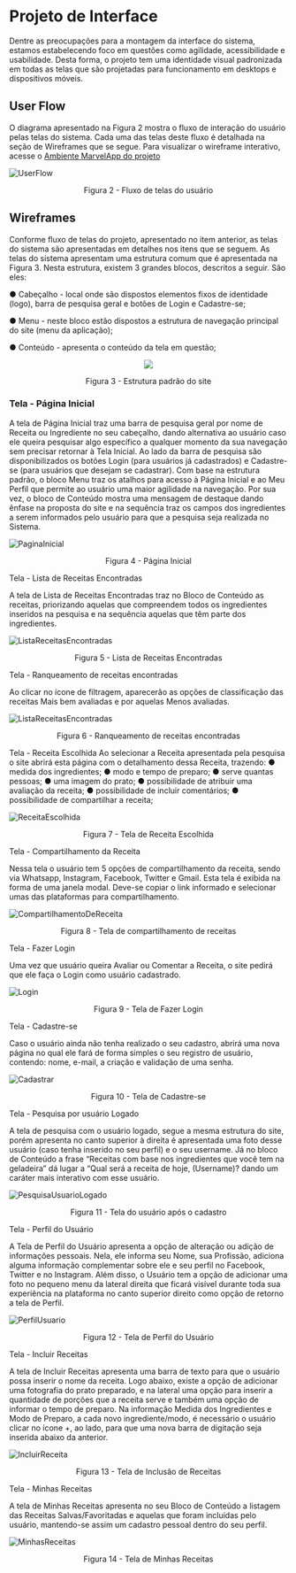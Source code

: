 
# Projeto de Interface

Dentre as preocupações para a montagem da interface do sistema, estamos estabelecendo foco em questões como agilidade, acessibilidade e usabilidade. Desta forma, o projeto tem uma identidade visual padronizada em todas as telas que são projetadas para funcionamento em desktops e dispositivos móveis.

## User Flow

O diagrama apresentado na Figura 2 mostra o fluxo de interação do usuário pelas telas do sistema. Cada uma das telas deste fluxo é detalhada na seção de Wireframes que se segue. Para visualizar o wireframe interativo, acesse o <a href="https://marvelapp.com/project/6437467">Ambiente MarvelApp do projeto</a>

![UserFlow](img/UserFlow.jpg)

<p align="center">Figura 2 - Fluxo de telas do usuário</p>

## Wireframes

Conforme fluxo de telas do projeto, apresentado no item anterior, as telas do sistema são apresentadas em detalhes nos itens que se seguem. As telas do sistema apresentam uma estrutura comum que é apresentada na Figura 3. Nesta estrutura, existem 3 grandes blocos, descritos a seguir. São eles:

  ● Cabeçalho - local onde são dispostos elementos fixos de identidade (logo), barra de pesquisa geral e botões de Login e Cadastre-se;

  ● Menu - neste bloco estão dispostos a estrutura de navegação principal do site (menu da aplicação);

  ● Conteúdo - apresenta o conteúdo da tela em questão;

<div align="center">
  <img src="img/Wireframes-QReceita.jpg">
</div>

<p align="center">Figura 3 - Estrutura padrão do site</p>

### Tela - Página Inicial

A tela de Página Inicial traz uma barra de pesquisa geral por nome de Receita ou Ingrediente no seu cabeçalho, dando alternativa ao usuário caso ele queira pesquisar algo específico a qualquer momento da sua navegação sem precisar retornar à Tela Inicial. Ao lado da barra de pesquisa são disponibilizados os botões Login (para usuários já cadastrados) e Cadastre-se (para usuários que desejam se cadastrar).
Com base na estrutura padrão, o bloco Menu traz os atalhos para acesso à Página Inicial e ao Meu Perfil que permite ao usuário uma maior agilidade na navegação. 
Por sua vez, o bloco de Conteúdo mostra uma mensagem de destaque dando ênfase na proposta do site e na sequência traz os campos dos ingredientes a serem informados pelo usuário para que a pesquisa seja realizada no Sistema. 

![PaginaInicial](img/Tela_Inicial_QReceita.jpg)

<p align="center">Figura 4 - Página Inicial</p>

Tela - Lista de Receitas Encontradas

A tela de Lista de Receitas Encontradas traz no Bloco de Conteúdo as receitas,  priorizando aquelas que compreendem todos os ingredientes inseridos na pesquisa e na sequência aquelas que têm parte dos ingredientes. 

![ListaReceitasEncontradas](img/Lista_de_Receitas_Encontradas.jpg)

<p align="center">Figura 5 - Lista de Receitas Encontradas</p>

Tela - Ranqueamento de receitas encontradas

Ao clicar no ícone de filtragem, aparecerão as opções de classificação das receitas Mais bem avaliadas e por aquelas Menos avaliadas.

![ListaReceitasEncontradas](img/Ranqueamento_de_Receitas_Encontradas.jpg)

<p align="center">Figura 6 - Ranqueamento de receitas encontradas</p>

Tela - Receita Escolhida
Ao selecionar a Receita apresentada pela pesquisa o site abrirá esta página com o detalhamento dessa Receita, trazendo:
  ● medida dos ingredientes;
  ● modo e tempo de preparo;
  ● serve quantas pessoas;
  ● uma imagem do prato;
  ● possibilidade de atribuir uma avaliação da receita;
  ● possibilidade de incluir comentários;
  ● possibilidade de compartilhar a receita;
  
![ReceitaEscolhida](img/Receita_Escolhida.jpg)

<p align="center">Figura 7 - Tela de Receita Escolhida</p>

Tela - Compartilhamento da Receita

Nessa tela o usuário tem 5 opções de compartilhamento da receita, sendo via Whatsapp, Instagram, Facebook, Twitter e Gmail. Esta tela é exibida na forma de uma janela modal. Deve-se copiar o link informado e selecionar umas das plataformas para compartilhamento.

![CompartilhamentoDeReceita](img/Compartilhamento_de_Receita.jpg)

<p align="center">Figura 8 - Tela de compartilhamento de receitas</p>

Tela - Fazer Login

Uma vez que usuário queira Avaliar ou Comentar a Receita, o site pedirá que ele faça o Login como usuário cadastrado.

![Login](img/Login.jpg)

<p align="center">Figura 9 - Tela de Fazer Login</p>

Tela - Cadastre-se

Caso o usuário ainda não tenha realizado o seu cadastro, abrirá uma nova página no qual ele fará de forma simples o seu registro de usuário, contendo: nome, e-mail, a criação e validação de uma senha.

![Cadastrar](img/Cadastre-se.jpg)

<p align="center">Figura 10 - Tela de Cadastre-se</p>

Tela - Pesquisa por usuário Logado

A tela de pesquisa com o usuário logado, segue a mesma estrutura do site, porém apresenta no canto superior à direita é apresentada uma foto desse usuário (caso tenha inserido no seu perfil) e o seu username. Já no bloco de Conteúdo a frase “Receitas com base nos ingredientes que você tem na geladeira” dá lugar a “Qual será a receita de hoje, (Username)? dando um caráter mais interativo com esse usuário.

![PesquisaUsuarioLogado](img/Pesquisa_por_Usuário_Logado.jpg)

<p align="center">Figura 11 - Tela do usuário após o cadastro</p>

Tela - Perfil do Usuário

A Tela de Perfil do Usuário apresenta a opção de alteração ou adição de informações pessoais. Nela, ele informa seu Nome, sua Profissão, adiciona alguma informação complementar sobre ele e seu perfil no Facebook, Twitter e no Instagram. Além disso, o Usuário tem a opção de adicionar uma foto no pequeno menu da lateral direita que ficará visível durante toda sua experiência na plataforma no canto superior direito como opção de retorno a tela de Perfil.

![PerfilUsuario](img/Pefil_do_Usuário.jpg)

<p align="center">Figura 12 - Tela de Perfil do Usuário</p>

Tela - Incluir Receitas

A tela de Incluir Receitas apresenta uma barra de texto para que o usuário possa inserir o nome da receita. Logo abaixo, existe a opção de adicionar uma fotografia do prato preparado, e na lateral uma opção para inserir a quantidade de porções que a receita serve e também uma opção de informar o tempo de preparo. Na informação Medida dos Ingredientes e Modo de Preparo, a cada novo ingrediente/modo, é necessário o usuário clicar no ícone +, ao lado, para que uma nova barra de digitação seja inserida abaixo da anterior.

![IncluirReceita](img/Inclusão_de_Receitas.jpg)

<p align="center">Figura 13 - Tela de Inclusão de Receitas</p>

Tela - Minhas Receitas

A tela de Minhas Receitas apresenta no seu Bloco de Conteúdo a listagem das Receitas Salvas/Favoritadas e aquelas que foram incluídas pelo usuário, mantendo-se assim um cadastro pessoal dentro do seu perfil.

![MinhasReceitas](img/Minhas_Receitas.jpg)

<p align="center">Figura 14 - Tela de Minhas Receitas</p>
